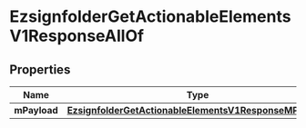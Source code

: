 

# EzsignfolderGetActionableElementsV1ResponseAllOf


## Properties

| Name | Type | Description | Notes |
|------------ | ------------- | ------------- | -------------|
|**mPayload** | [**EzsignfolderGetActionableElementsV1ResponseMPayload**](EzsignfolderGetActionableElementsV1ResponseMPayload.md) |  |  |



